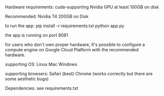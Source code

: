 Hardware requirements:
cuda-supporting Nvidia GPU
at least 100GB on disk

Recommended: 
Nvidia T4
200GB on Disk

to run the app: 
pip install -r requirements.txt
python app.py 

the app is running on port 8081

for users who don't own proper hardware, It's possible to configure a compute engine on Google Cloud Platform with the recommended hardware.

supporting OS:
Linux
Mac
Windows

supporting browsers:
Safari (best)
Chrome (works correctly but there are some aesthetic bugs)

Dependencies: see requirements.txt